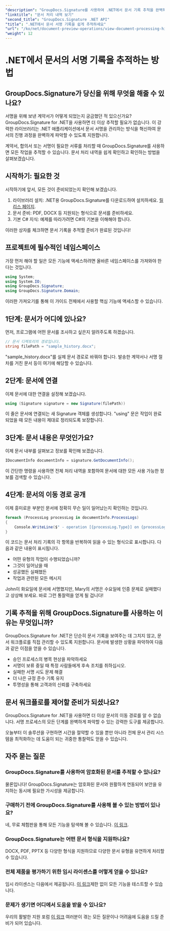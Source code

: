 ```yaml
---
"description": "GroupDocs.Signature를 사용하여 .NET에서 문서 기록 추적을 완벽하게 관리하세요. 단계별 가이드를 통해 서명 프로세스를 모니터링하고 워크플로 관리를 최적화할 수 있습니다."
"linktitle": "문서 처리 내역 보기"
"second_title": "GroupDocs.Signature .NET API"
"title": ".NET에서 문서 서명 기록을 쉽게 추적하세요"
"url": "/ko/net/document-preview-operations/view-document-processing-history/"
"weight": 12
---
```


# .NET에서 문서의 서명 기록을 추적하는 방법

## GroupDocs.Signature가 당신을 위해 무엇을 해줄 수 있나요?

서명을 위해 보낸 계약서가 어떻게 되었는지 궁금했던 적 있으신가요? GroupDocs.Signature for .NET을 사용하면 더 이상 추적할 필요가 없습니다. 이 강력한 라이브러리는 .NET 애플리케이션에서 문서 서명을 관리하는 방식을 혁신하여 문서의 진행 과정을 완벽하게 파악할 수 있도록 지원합니다.

계약서, 합의서 또는 서명이 필요한 서류를 처리할 때 GroupDocs.Signature를 사용하면 모든 작업을 추적할 수 있습니다. 문서 처리 내역을 쉽게 확인하고 확인하는 방법을 살펴보겠습니다.

## 시작하기: 필요한 것

시작하기에 앞서, 모든 것이 준비되었는지 확인해 보겠습니다.

1. 라이브러리 설치: .NET용 GroupDocs.Signature를 다운로드하여 설치하세요. [릴리스 페이지](https://releases.groupdocs.com/signature/net/).
2. 문서 준비: PDF, DOCX 등 지원되는 형식으로 문서를 준비하세요.
3. 기본 C# 지식: 예제를 따라가려면 C#의 기본을 이해해야 합니다.

이러한 상자를 체크하면 문서 기록을 추적할 준비가 완료된 것입니다!

## 프로젝트에 필수적인 네임스페이스

가장 먼저 해야 할 일은 모든 기능에 액세스하려면 올바른 네임스페이스를 가져와야 한다는 것입니다.

```csharp
using System;
using System.IO;
using GroupDocs.Signature;
using GroupDocs.Signature.Domain;
```

이러한 가져오기를 통해 이 가이드 전체에서 사용할 핵심 기능에 액세스할 수 있습니다.

## 1단계: 문서가 어디에 있나요?

먼저, 프로그램에 어떤 문서를 조사하고 싶은지 알려주도록 하겠습니다.

```csharp
// 문서 디렉토리의 경로입니다.
string filePath = "sample_history.docx";
```

"sample_history.docx"를 실제 문서 경로로 바꿔야 합니다. 발송한 계약서나 서명 절차를 거친 문서 등이 여기에 해당할 수 있습니다.

## 2단계: 문서에 연결

이제 문서에 대한 연결을 설정해 보겠습니다.

```csharp
using (Signature signature = new Signature(filePath))
```

이 줄은 문서에 연결되는 새 Signature 객체를 생성합니다. "using" 문은 작업이 완료되었을 때 모든 내용이 제대로 정리되도록 보장합니다.

## 3단계: 문서 내용은 무엇인가요?

이제 문서 내부를 살펴보고 정보를 확인해 보겠습니다.

```csharp
IDocumentInfo documentInfo = signature.GetDocumentInfo();
```

이 간단한 명령을 사용하면 전체 처리 내역을 포함하여 문서에 대한 모든 사용 가능한 정보를 검색할 수 있습니다.

## 4단계: 문서의 이동 경로 공개

이제 흥미로운 부분인 문서에 정확히 무슨 일이 일어났는지 확인하는 것입니다.

```csharp
foreach (ProcessLog processLog in documentInfo.ProcessLogs)
{
    Console.WriteLine($" - operation [{processLog.Type}] on {processLog.Date.ToShortDateString()}. Succeeded/Failed {processLog.Succeeded}/{processLog.Failed}. Message: {processLog.Message}");
}
```

이 코드는 문서 처리 기록의 각 항목을 반복하여 읽을 수 있는 형식으로 표시합니다. 다음과 같은 내용이 표시됩니다.
- 어떤 유형의 작업이 수행되었습니까?
- 그것이 일어났을 때
- 성공했든 실패했든
- 작업과 관련된 모든 메시지

John이 화요일에 문서에 서명했지만, Mary의 서명은 수요일에 인증 문제로 실패했다고 상상해 보세요. 바로 그런 통찰력을 얻게 될 겁니다!

## 기록 추적을 위해 GroupDocs.Signature를 사용하는 이유는 무엇입니까?

GroupDocs.Signature for .NET은 단순히 문서 기록을 보여주는 데 그치지 않고, 문서 워크플로를 직접 관리할 수 있도록 지원합니다. 문서에 발생한 상황을 파악하여 다음과 같은 이점을 얻을 수 있습니다.

- 승인 프로세스의 병목 현상을 파악하세요
- 서명이 보류 중일 때 특정 사람들에게 후속 조치를 취하십시오.
- 실패한 서명 시도 문제 해결
- 더 나은 규정 준수 기록 유지
- 투명성을 통해 고객과의 신뢰를 구축하세요

## 문서 워크플로를 제어할 준비가 되셨나요?

GroupDocs.Signature for .NET을 사용하면 더 이상 문서의 이동 경로를 알 수 없습니다. 서명 프로세스의 모든 단계를 완벽하게 파악할 수 있는 강력한 도구를 제공합니다.

오늘부터 이 솔루션을 구현하면 시간을 절약할 수 있을 뿐만 아니라 전체 문서 관리 시스템을 최적화하는 데 도움이 되는 귀중한 통찰력도 얻을 수 있습니다.

## 자주 묻는 질문

### GroupDocs.Signature를 사용하여 암호화된 문서를 추적할 수 있나요?

물론입니다! GroupDocs.Signature는 암호화된 문서와 원활하게 연동되어 보안을 유지하는 동시에 필요한 가시성을 제공합니다.

### 구매하기 전에 GroupDocs.Signature를 사용해 볼 수 있는 방법이 있나요?

네, 무료 체험판을 통해 모든 기능을 탐색해 볼 수 있습니다. [이 링크](https://releases.groupdocs.com/).

### GroupDocs.Signature는 어떤 문서 형식을 지원하나요?

DOCX, PDF, PPTX 등 다양한 형식을 지원하므로 다양한 문서 유형을 유연하게 처리할 수 있습니다.

### 전체 제품을 평가하기 위한 임시 라이센스를 어떻게 얻을 수 있나요?

임시 라이센스는 다음에서 제공됩니다. [이 링크](https://purchase.groupdocs.com/temporary-license/)제한 없이 모든 기능을 테스트할 수 있습니다.

### 문제가 생기면 어디에서 도움을 받을 수 있나요?

우리의 활발한 지원 포럼 [이 링크](https://forum.groupdocs.com/c/signature/13) 여러분이 겪는 모든 질문이나 어려움에 도움을 드릴 준비가 되어 있습니다.